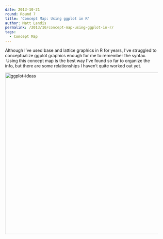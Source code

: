 ```yaml
---
date: 2013-10-21
round: Round 7
title: 'Concept Map: Using ggplot in R'
author: Matt Landis
permalink: /2013/10/concept-map-using-ggplot-in-r/
tags:
  - Concept Map
---
```

Although I&#8217;ve used base and lattice graphics in R for years, I&#8217;ve struggled to conceptualize ggplot graphics enough for me to remember the syntax.  Using this concept map is the best way I&#8217;ve found so far to organize the info, but there are some relationships I haven&#8217;t quite worked out yet.

[<img class="alignnone size-full wp-image-4882" alt="ggplot-ideas" src="/training-course/uploads/2013/10/ggplot-ideas.png" width="789" height="533" />][1]

 [1]: /training-course/uploads/2013/10/ggplot-ideas.png
